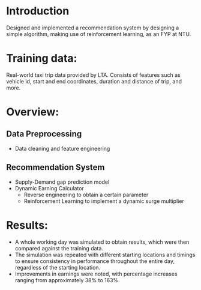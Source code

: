 # Introduction
Designed and implemented a recommendation system by designing a simple algorithm, making use of reinforcement learning, as an FYP at NTU.

# Training data:
Real-world taxi trip data provided by LTA. Consists of features such as vehicle id, start and end coordinates, duration and distance of trip, and more.

# Overview:
## Data Preprocessing
  - Data cleaning and feature engineering
## Recommendation System
  - Supply-Demand gap prediction model
  - Dynamic Earning Calculator
      - Reverse engineering to obtain a certain parameter
      - Reinforcement Learning to implement a dynamic surge multiplier

# Results:
- A whole working day was simulated to obtain results, which were then compared against the training data.
- The simulation was repeated with different starting locations and timings to ensure consistency in performance throughout the entire day, regardless of the starting location.
- Improvements in earnings were noted, with percentage increases ranging from approximately 38% to 163%.
